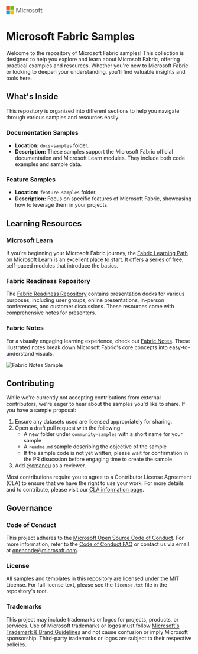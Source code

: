 ![Microsoft Logo](./media/microsoft-logo-small.png)

# Microsoft Fabric Samples

Welcome to the repository of Microsoft Fabric samples! This collection is designed to help you explore and learn about Microsoft Fabric, offering practical examples and resources. Whether you're new to Microsoft Fabric or looking to deepen your understanding, you'll find valuable insights and tools here.

## What's Inside

This repository is organized into different sections to help you navigate through various samples and resources easily.

### Documentation Samples

- **Location:** `docs-samples` folder.
- **Description:** These samples support the Microsoft Fabric official documentation and Microsoft Learn modules. They include both code examples and sample data.

### Feature Samples

- **Location:** `feature-samples` folder.
- **Description:** Focus on specific features of Microsoft Fabric, showcasing how to leverage them in your projects.

## Learning Resources

### Microsoft Learn

If you're beginning your Microsoft Fabric journey, the [Fabric Learning Path](https://learn.microsoft.com/training/paths/get-started-fabric/) on Microsoft Learn is an excellent place to start. It offers a series of free, self-paced modules that introduce the basics.

### Fabric Readiness Repository

The [Fabric Readiness Repository](https://github.com/microsoft/Fabric-Readiness) contains presentation decks for various purposes, including user groups, online presentations, in-person conferences, and customer discussions. These resources come with comprehensive notes for presenters.

### Fabric Notes

For a visually engaging learning experience, check out [Fabric Notes](https://aka.ms/fabricnotes). These illustrated notes break down Microsoft Fabric's core concepts into easy-to-understand visuals.
  
  ![Fabric Notes Sample](https://microsoft.github.io/fabricnotes/images/notes/01-welcome.png)

## Contributing

While we're currently not accepting contributions from external contributors, we're eager to hear about the samples you'd like to share. If you have a sample proposal:

1. Ensure any datasets used are licensed appropriately for sharing.
2. Open a draft pull request with the following
    - A new folder under `community-samples` with a short name for your sample
    - A `readme.md` sample describing the objective of the sample
    - If the sample code is not yet written, please wait for confirmation in the PR disucssion before engaging time to create the sample.
3. Add [@cmaneu](https://github.com/cmaneu) as a reviewer.

Most contributions require you to agree to a Contributor License Agreement (CLA) to ensure that we have the right to use your work. For more details and to contribute, please visit our [CLA information page](https://cla.opensource.microsoft.com).

## Governance

### Code of Conduct

This project adheres to the [Microsoft Open Source Code of Conduct](https://opensource.microsoft.com/codeofconduct/). For more information, refer to the [Code of Conduct FAQ](https://opensource.microsoft.com/codeofconduct/faq/) or contact us via email at [opencode@microsoft.com](mailto:opencode@microsoft.com).

### License

All samples and templates in this repository are licensed under the MIT License. For full license text, please see the `license.txt` file in the repository's root.

### Trademarks

This project may include trademarks or logos for projects, products, or services. Use of Microsoft trademarks or logos must follow [Microsoft's Trademark & Brand Guidelines](https://www.microsoft.com/en-us/legal/intellectualproperty/trademarks/usage/general) and not cause confusion or imply Microsoft sponsorship. Third-party trademarks or logos are subject to their respective policies.
